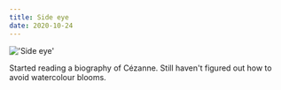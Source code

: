 ```yaml
---
title: Side eye
date: 2020-10-24
---
```


!['Side eye'](/2020-10-25-08.17.46.jpg)

Started reading a biography of Cézanne. Still haven't figured out how to avoid
watercolour blooms.